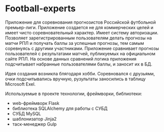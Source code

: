 # Football-experts
Приложение для соревнования прогнозистов Российской футбольной премьер-лиги. Приложение создается не для коммерческих целей и имеет чисто соревновательный характер. Имеет систему авторизации. Позволяет зарегистрированным пользователям делать прогнозы на матчи РПЛ и получать баллы за успешные прогнозы, тем самым соревнуясь с другими участниками. Приложение сравнивает прогнозы пользователей с результатами матчей, публикуемых на официальном сайте РПЛ. На основе данных сравнений логика приложения подсчитывает набранные пользователями баллы, и заносит их в БД.

Идея создания возникла блягодаря хобби. Cоревновался с друзьями, очки подсчитывались вручную, рузультаты заносились в таблицу Microsoft Exel.

Используемые в проекте технологии, фреймворки, библиотеки:
- web-фреймворк Flask
- библиотека SQLAlchemy для работы с СУБД
- СУБД MySQL
- шаблонизатор Jinja2
- таск-менеджер Gulp
